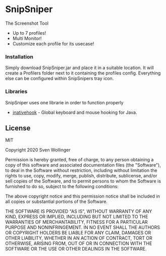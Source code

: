 # SnipSniper

The Screenshot Tool

  - Up to 7 profiles!
  - Multi Monitor!
  - Customize each profile for its usecase!

### Installation

Simply download SnipSniper.jar and place it in a suitable location.
It will create a Profilers folder next to it containing the profiles config.
Everything else can be configured within SnipSnipers tray icon.

### Libraries

SnipSniper uses one librarie in order to function properly

* [jnativehook](https://github.com/kwhat/jnativehook) - Global keyboard and mouse hooking for Java.

License
----

MIT

Copyright 2020 Sven Wollinger

Permission is hereby granted, free of charge, to any person obtaining a copy of this software and associated documentation files (the "Software"), to deal in the Software without restriction, including without limitation the rights to use, copy, modify, merge, publish, distribute, sublicense, and/or sell copies of the Software, and to permit persons to whom the Software is furnished to do so, subject to the following conditions:

The above copyright notice and this permission notice shall be included in all copies or substantial portions of the Software.

THE SOFTWARE IS PROVIDED "AS IS", WITHOUT WARRANTY OF ANY KIND, EXPRESS OR IMPLIED, INCLUDING BUT NOT LIMITED TO THE WARRANTIES OF MERCHANTABILITY, FITNESS FOR A PARTICULAR PURPOSE AND NONINFRINGEMENT. IN NO EVENT SHALL THE AUTHORS OR COPYRIGHT HOLDERS BE LIABLE FOR ANY CLAIM, DAMAGES OR OTHER LIABILITY, WHETHER IN AN ACTION OF CONTRACT, TORT OR OTHERWISE, ARISING FROM, OUT OF OR IN CONNECTION WITH THE SOFTWARE OR THE USE OR OTHER DEALINGS IN THE SOFTWARE.


